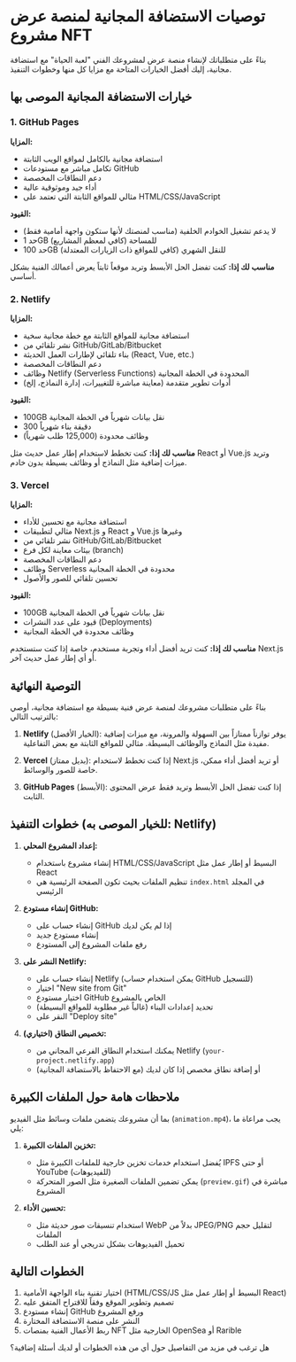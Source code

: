 # توصيات الاستضافة المجانية لمنصة عرض مشروع NFT

بناءً على متطلباتك لإنشاء منصة عرض لمشروعك الفني "لعبة الحياة" مع استضافة مجانية، إليك أفضل الخيارات المتاحة مع مزايا كل منها وخطوات التنفيذ.

## خيارات الاستضافة المجانية الموصى بها

### 1. GitHub Pages
**المزايا:**
- استضافة مجانية بالكامل لمواقع الويب الثابتة
- تكامل مباشر مع مستودعات GitHub
- دعم النطاقات المخصصة
- أداء جيد وموثوقية عالية
- مثالي للمواقع الثابتة التي تعتمد على HTML/CSS/JavaScript

**القيود:**
- لا يدعم تشغيل الخوادم الخلفية (مناسب لمنصتك لأنها ستكون واجهة أمامية فقط)
- حد 1GB للمساحة (كافي لمعظم المشاريع)
- حد 100GB للنقل الشهري (كافي للمواقع ذات الزيارات المعتدلة)

**مناسب لك إذا:** كنت تفضل الحل الأبسط وتريد موقعاً ثابتاً يعرض أعمالك الفنية بشكل أساسي.

### 2. Netlify
**المزايا:**
- استضافة مجانية للمواقع الثابتة مع خطة مجانية سخية
- نشر تلقائي من GitHub/GitLab/Bitbucket
- بناء تلقائي لإطارات العمل الحديثة (React, Vue, etc.)
- دعم النطاقات المخصصة
- وظائف Netlify (Serverless Functions) المحدودة في الخطة المجانية
- أدوات تطوير متقدمة (معاينة مباشرة للتغييرات، إدارة النماذج، إلخ)

**القيود:**
- 100GB نقل بيانات شهرياً في الخطة المجانية
- 300 دقيقة بناء شهرياً
- وظائف محدودة (125,000 طلب شهرياً)

**مناسب لك إذا:** كنت تخطط لاستخدام إطار عمل حديث مثل React أو Vue.js وتريد ميزات إضافية مثل النماذج أو وظائف بسيطة بدون خادم.

### 3. Vercel
**المزايا:**
- استضافة مجانية مع تحسين للأداء
- مثالي لتطبيقات Next.js و React و Vue.js وغيرها
- نشر تلقائي من GitHub/GitLab/Bitbucket
- بيئات معاينة لكل فرع (branch)
- دعم النطاقات المخصصة
- وظائف Serverless محدودة في الخطة المجانية
- تحسين تلقائي للصور والأصول

**القيود:**
- 100GB نقل بيانات شهرياً في الخطة المجانية
- قيود على عدد النشرات (Deployments)
- وظائف محدودة في الخطة المجانية

**مناسب لك إذا:** كنت تريد أفضل أداء وتجربة مستخدم، خاصة إذا كنت ستستخدم Next.js أو أي إطار عمل حديث آخر.

## التوصية النهائية

بناءً على متطلبات مشروعك لمنصة عرض فنية بسيطة مع استضافة مجانية، أوصي بالترتيب التالي:

1. **Netlify** (الخيار الأفضل): يوفر توازناً ممتازاً بين السهولة والمرونة، مع ميزات إضافية مفيدة مثل النماذج والوظائف البسيطة. مثالي للمواقع الثابتة مع بعض التفاعلية.

2. **Vercel** (بديل ممتاز): إذا كنت تخطط لاستخدام Next.js أو تريد أفضل أداء ممكن، خاصة للصور والوسائط.

3. **GitHub Pages** (الأبسط): إذا كنت تفضل الحل الأبسط وتريد فقط عرض المحتوى الثابت.

## خطوات التنفيذ (للخيار الموصى به: Netlify)

1. **إعداد المشروع المحلي:**
   - إنشاء مشروع باستخدام HTML/CSS/JavaScript البسيط أو إطار عمل مثل React
   - تنظيم الملفات بحيث تكون الصفحة الرئيسية هي `index.html` في المجلد الرئيسي

2. **إنشاء مستودع GitHub:**
   - إنشاء حساب على GitHub إذا لم يكن لديك
   - إنشاء مستودع جديد
   - رفع ملفات المشروع إلى المستودع

3. **النشر على Netlify:**
   - إنشاء حساب على Netlify (يمكن استخدام حساب GitHub للتسجيل)
   - اختيار "New site from Git"
   - اختيار مستودع GitHub الخاص بالمشروع
   - تحديد إعدادات البناء (غالباً غير مطلوبة للمواقع البسيطة)
   - النقر على "Deploy site"

4. **تخصيص النطاق (اختياري):**
   - يمكنك استخدام النطاق الفرعي المجاني من Netlify (`your-project.netlify.app`)
   - أو إضافة نطاق مخصص إذا كان لديك (مع الاحتفاظ بالاستضافة المجانية)

## ملاحظات هامة حول الملفات الكبيرة

بما أن مشروعك يتضمن ملفات وسائط مثل الفيديو (`animation.mp4`)، يجب مراعاة ما يلي:

1. **تخزين الملفات الكبيرة:**
   - يُفضل استخدام خدمات تخزين خارجية للملفات الكبيرة مثل IPFS أو حتى YouTube (للفيديوهات)
   - يمكن تضمين الملفات الصغيرة مثل الصور المتحركة (`preview.gif`) مباشرة في المشروع

2. **تحسين الأداء:**
   - استخدام تنسيقات صور حديثة مثل WebP بدلاً من JPEG/PNG لتقليل حجم الملفات
   - تحميل الفيديوهات بشكل تدريجي أو عند الطلب

## الخطوات التالية

1. اختيار تقنية بناء الواجهة الأمامية (HTML/CSS/JS البسيط أو إطار عمل مثل React)
2. تصميم وتطوير الموقع وفقاً للاقتراح المتفق عليه
3. إنشاء مستودع GitHub ورفع المشروع
4. النشر على منصة الاستضافة المختارة
5. ربط الأعمال الفنية بمنصات NFT الخارجية مثل OpenSea أو Rarible

هل ترغب في مزيد من التفاصيل حول أي من هذه الخطوات أو لديك أسئلة إضافية؟
